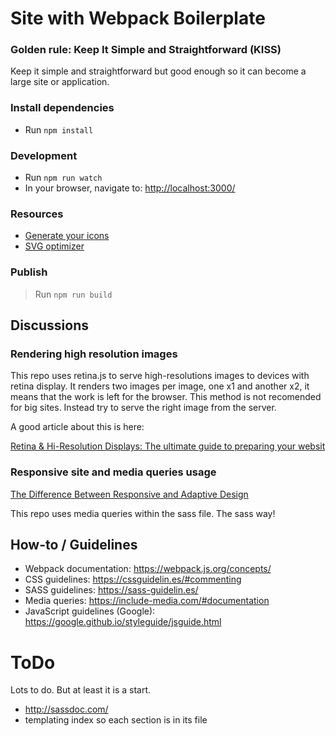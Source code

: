 # Site with Webpack Boilerplate

### Golden rule: Keep It Simple and Straightforward (KISS)

Keep it simple and straightforward but good enough so it can become a large site or application.

### Install dependencies

- Run `npm install`

### Development

- Run `npm run watch`
- In your browser, navigate to: [http://localhost:3000/](http://localhost:3000/)

### Resources

- [Generate your icons](https://www.favicon-generator.org/)
- [SVG optimizer](https://jakearchibald.github.io/svgomg/)

### Publish

> Run `npm run build`


## Discussions

### Rendering high resolution images
This repo uses retina.js to serve high-resolutions images to devices with retina display. It renders two images per image, one x1 and another x2, it means that the work is left for the browser. This method is not recomended for big sites.  Instead try to serve the right image from the server.

A good article about this is here:

[Retina & Hi-Resolution Displays: The ultimate guide to preparing your websit](https://mercury.one/wordpress/retina-hi-resolution-displays-the-ultimate-guide-to-preparing-your-website/)

### Responsive site and media queries usage

[The Difference Between Responsive and Adaptive Design](https://css-tricks.com/the-difference-between-responsive-and-adaptive-design/)

This repo uses media queries within the sass file. The sass way!

## How-to / Guidelines
- Webpack documentation: https://webpack.js.org/concepts/
- CSS guidelines: https://cssguidelin.es/#commenting
- SASS guidelines: https://sass-guidelin.es/
- Media queries: https://include-media.com/#documentation
- JavaScript guidelines (Google): https://google.github.io/styleguide/jsguide.html

# ToDo

Lots to do. But at least it is a start.
- http://sassdoc.com/
- templating index so each section is in its file